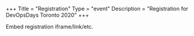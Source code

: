 +++
Title = "Registration"
Type = "event"
Description = "Registration for DevOpsDays Toronto 2020"
+++

<div style="width:100%; text-align:left;">

Embed registration iframe/link/etc.
</div></div>
</div>
